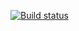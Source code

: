 [![Build status](https://ci.appveyor.com/api/projects/status/98olauwe3x5evbky?svg=true)](https://ci.appveyor.com/project/Boytsov-Dmitry/map-container)